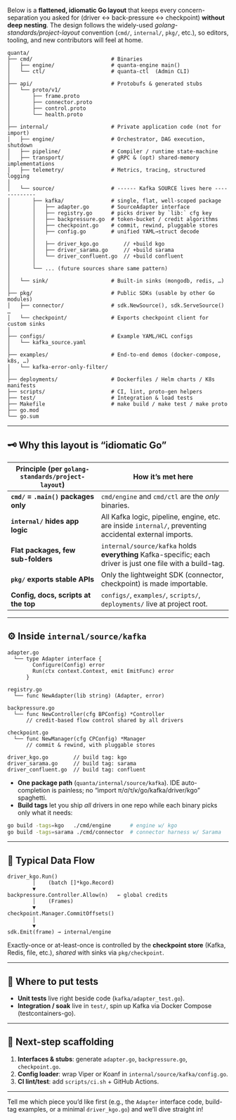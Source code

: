 Below is a **flattened, idiomatic Go layout** that keeps every concern-separation you asked for (driver ↔ back-pressure ↔ checkpoint) **without deep nesting**.
The design follows the widely-used *golang-standards/project-layout* convention (`cmd/`, `internal/`, `pkg/`, etc.), so editors, tooling, and new contributors will feel at home.

```
quanta/
├── cmd/                         # Binaries
│   ├── engine/                  # quanta-engine main()
│   └── ctl/                     # quanta-ctl  (Admin CLI)
│
├── api/                         # Protobufs & generated stubs
│   └── proto/v1/
│       ├── frame.proto
│       ├── connector.proto
│       ├── control.proto
│       └── health.proto
│
├── internal/                    # Private application code (not for import)
│   ├── engine/                  # Orchestrator, DAG execution, shutdown
│   ├── pipeline/                # Compiler / runtime state-machine
│   ├── transport/               # gRPC & (opt) shared-memory implementations
│   ├── telemetry/               # Metrics, tracing, structured logging
│
│   └── source/                  # ------ Kafka SOURCE lives here -------------
│       ├── kafka/               # single, flat, well-scoped package
│       │   ├── adapter.go       # SourceAdapter interface
│       │   ├── registry.go      # picks driver by `lib:` cfg key
│       │   ├── backpressure.go  # token-bucket / credit algorithms
│       │   ├── checkpoint.go    # commit, rewind, pluggable stores
│       │   ├── config.go        # unified YAML→struct decode
│       │
│       │   ├── driver_kgo.go        // +build kgo
│       │   ├── driver_sarama.go     // +build sarama
│       │   └── driver_confluent.go  // +build confluent
│       │
│       └── ... (future sources share same pattern)
│
│   └── sink/                    # Built-in sinks (mongodb, redis, …)
│
├── pkg/                         # Public SDKs (usable by other Go modules)
│   ├── connector/               # sdk.NewSource(), sdk.ServeSource() …
│   └── checkpoint/              # Exports checkpoint client for custom sinks
│
├── configs/                     # Example YAML/HCL configs
│   └── kafka_source.yaml
│
├── examples/                    # End-to-end demos (docker-compose, k8s, …)
│   └── kafka-error-only-filter/
│
├── deployments/                 # Dockerfiles / Helm charts / K8s manifests
├── scripts/                     # CI, lint, proto-gen helpers
├── test/                        # Integration & load tests
├── Makefile                     # make build / make test / make proto
├── go.mod
└── go.sum
```

---

## 🗝️  Why this layout is “idiomatic Go”

| Principle (per `golang-standards/project-layout`) | How it’s met here                                                                                           |
| ------------------------------------------------- | ----------------------------------------------------------------------------------------------------------- |
| **`cmd/` = `.main()` packages only**              | `cmd/engine` and `cmd/ctl` are the *only* binaries.                                                         |
| **`internal/` hides app logic**                   | All Kafka logic, pipeline, engine, etc. are inside `internal/`, preventing accidental external imports.     |
| **Flat packages, few sub-folders**                | `internal/source/kafka` holds **everything** Kafka-specific; each driver is just one file with a build-tag. |
| **`pkg/` exports stable APIs**                    | Only the lightweight SDK (connector, checkpoint) is made importable.                                        |
| **Config, docs, scripts at the top**              | `configs/`, `examples/`, `scripts/`, `deployments/` live at project root.                                   |

---

## ⚙️  Inside **`internal/source/kafka`**

```
adapter.go
  └── type Adapter interface {
        Configure(Config) error
        Run(ctx context.Context, emit EmitFunc) error
      }

registry.go
  └── func NewAdapter(lib string) (Adapter, error)

backpressure.go
  └── func NewController(cfg BPConfig) *Controller
      // credit-based flow control shared by all drivers

checkpoint.go
  └── func NewManager(cfg CPConfig) *Manager
      // commit & rewind, with pluggable stores

driver_kgo.go        // build tag: kgo
driver_sarama.go     // build tag: sarama
driver_confluent.go  // build tag: confluent
```

* **One package path** (`quanta/internal/source/kafka`).
  IDE auto-completion is painless; no “import π/σ/τ/κ/go/kafka/driver/kgo” spaghetti.
* **Build tags** let you ship *all* drivers in one repo while each binary picks only what it needs:

```bash
go build -tags=kgo   ./cmd/engine      # engine w/ kgo
go build -tags=sarama ./cmd/connector  # connector harness w/ Sarama
```

---

## 🔄  Typical Data Flow

```
driver_kgo.Run()
        │    (batch []*kgo.Record)
        ▼
backpressure.Controller.Allow(n)   ← global credits
        │    (Frames)
        ▼
checkpoint.Manager.CommitOffsets()
        │
        ▼
sdk.Emit(frame) → internal/engine
```

Exactly-once or at-least-once is controlled by the **checkpoint store** (Kafka, Redis, file, etc.), *shared* with sinks via `pkg/checkpoint`.

---

## 🧪  Where to put tests

* **Unit tests** live right beside code (`kafka/adapter_test.go`).
* **Integration / soak** live in `test/`, spin up Kafka via Docker Compose (testcontainers-go).

---

## 🚀  Next-step scaffolding

1. **Interfaces & stubs**: generate `adapter.go`, `backpressure.go`, `checkpoint.go`.
2. **Config loader**: wrap Viper or Koanf in `internal/source/kafka/config.go`.
3. **CI lint/test**: add `scripts/ci.sh` + GitHub Actions.

---

Tell me which piece you’d like first (e.g., the `Adapter` interface code, build-tag examples, or a minimal `driver_kgo.go`) and we’ll dive straight in!
